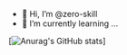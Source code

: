 - 👋 Hi, I’m @zero-skill
- 🌱 I’m currently learning ...

[![Anurag's GitHub stats](https://github-readme-stats.vercel.app/api?username=zero-skill&show_icons=true&theme=blueberry&count_private=true)]

<!---
zero-skill/zero-skill is a ✨ special ✨ repository because its `README.md` (this file) appears on your GitHub profile.
You can click the Preview link to take a look at your changes.
--->
